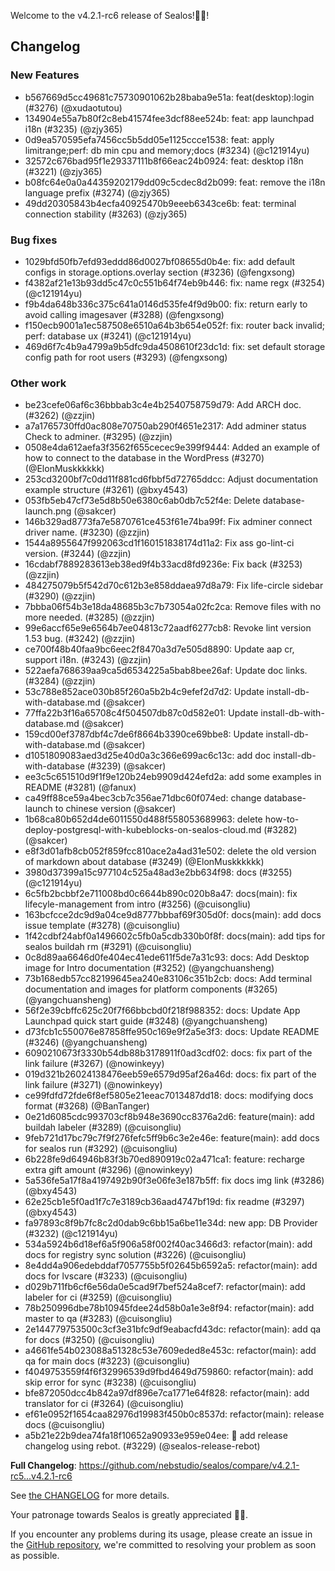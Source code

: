 Welcome to the v4.2.1-rc6 release of Sealos!🎉🎉!



## Changelog
### New Features
* b567669d5cc49681c75730901062b28baba9e51a: feat(desktop):login (#3276) (@xudaotutou)
* 134904e55a7b80f2c8eb41574fee3dcf88ee524b: feat: app launchpad i18n (#3235) (@zjy365)
* 0d9ea570595efa7456cc5b5dd05e1125ccce1538: feat: apply limitrange;perf: db min cpu and memory;docs (#3234) (@c121914yu)
* 32572c676bad95f1e29337111b8f66eac24b0924: feat: desktop i18n (#3221) (@zjy365)
* b08fc64e0a0a44359202179dd09c5cdec8d2b099: feat: remove the i18n language prefix (#3274) (@zjy365)
* 49dd20305843b4ecfa40925470b9eeeb6343ce6b: feat: terminal connection stability (#3263) (@zjy365)
### Bug fixes
* 1029bfd50fb7efd93eddd86d0027bf08655d0b4e: fix: add default configs in storage.options.overlay section (#3236) (@fengxsong)
* f4382af21e13b93dd5c47c0c551b64f74eb9b446: fix: name regx (#3254) (@c121914yu)
* f9b4da648b336c375c641a0146d535fe4f9d9b00: fix: return early to avoid calling imagesaver (#3288) (@fengxsong)
* f150ecb9001a1ec587508e6510a64b3b654e052f: fix: router back invalid; perf: database ux (#3241) (@c121914yu)
* 469d6f7c4b9a4799a9b5dfc9da4508610f23dc1d: fix: set default storage config path for root users (#3293) (@fengxsong)
### Other work
* be23cefe06af6c36bbbab3c4e4b2540758759d79: Add ARCH doc. (#3262) (@zzjin)
* a7a1765730ffd0ac808e70750ab290f4651e2317: Add adminer status Check to adminer. (#3295) (@zzjin)
* 0508e4da612aefa3f3562f655cecec9e399f9444: Added an example of how to connect to the database in the WordPress (#3270) (@ElonMuskkkkkk)
* 253cd3200bf7c0dd11f881cd6fbbf5d72765ddcc: Adjust documentation example structure (#3261) (@bxy4543)
* 053fb5eb47cf73e5d8b50e6380c6ab0db7c52f4e: Delete database-launch.png (@sakcer)
* 146b329ad8773fa7e5870761ce453f61e74ba99f: Fix adminer connect driver name. (#3230) (@zzjin)
* 1544a8955647f992063cd1f160151838174d11a2: Fix ass go-lint-ci version. (#3244) (@zzjin)
* 16cdabf7889283613eb38ed9f4b33acd8fd9236e: Fix back (#3253) (@zzjin)
* 484275079b5f542d70c612b3e858ddaea97d8a79: Fix life-circle sidebar (#3290) (@zzjin)
* 7bbba06f54b3e18da48685b3c7b73054a02fc2ca: Remove files with no more needed. (#3285) (@zzjin)
* 99e6accf65e9e6564b7ee04813c72aadf6277cb8: Revoke lint version 1.53 bug. (#3242) (@zzjin)
* ce700f48b40faa9bc6eec2f8470a3d7e505d8890: Update aap cr, support i18n. (#3243) (@zzjin)
* 522aefa768639aa9ca5d6534225a5bab8bee26af: Update doc links. (#3284) (@zzjin)
* 53c788e852ace030b85f260a5b2b4c9efef2d7d2: Update install-db-with-database.md (@sakcer)
* 77ffa22b3f16a65708c4f504507db87c0d582e01: Update install-db-with-database.md (@sakcer)
* 159cd00ef3787dbf4c7de6f8664b3390ce69bbe8: Update install-db-with-database.md (@sakcer)
* d1051809083aed3d25e40d0a3c366e699ac6c13c: add doc install-db-with-database (#3239) (@sakcer)
* ee3c5c651510d9f1f9e120b24eb9909d424efd2a: add some examples in README (#3281) (@fanux)
* ca49ff88ce59a4bec3cb7c356ae71dbc60f074ed: change database-launch to chinese version (@sakcer)
* 1b68ca80b652d4de6011550d488f558053689963: delete how-to-deploy-postgresql-with-kubeblocks-on-sealos-cloud.md (#3282) (@sakcer)
* e8f3d01afb8cb052f859fcc810ace2a4ad31e502: delete the old version of markdown about database (#3249) (@ElonMuskkkkkk)
* 3980d37399a15c977104c525a48ad3e2bb634f98: docs (#3255) (@c121914yu)
* 6c5fb2bcbbf2e711008bd0c6644b890c020b8a47: docs(main):  fix lifecyle-management from intro (#3256) (@cuisongliu)
* 163bcfcce2dc9d9a04ce9d8777bbbaf69f305d0f: docs(main): add docs issue template (#3278) (@cuisongliu)
* 1f42cdbf24abf0a1496602c5fb0a5cdb330b0f8f: docs(main): add tips for sealos buildah rm (#3291) (@cuisongliu)
* 0c8d89aa6646d0fe404ec41ede611f5de7a31c93: docs: Add Desktop image for Intro documentation (#3252) (@yangchuansheng)
* 73b168edb57cc82199645ea240e83106c351b2cb: docs: Add terminal documentation and images for platform components (#3265) (@yangchuansheng)
* 56f2e39cbffc625c20f7f66bbcbd0f218f988352: docs: Update App Launchpad quick start guide (#3248) (@yangchuansheng)
* d73fcb1c550076e87858ffe950c169e9f2a5e3f3: docs: Update README (#3246) (@yangchuansheng)
* 6090210673f3330b54db88b3178911f0ad3cdf02: docs: fix part of the link failure (#3267) (@nowinkeyy)
* 019d321b26024138476eeb59e6579d95af26a46d: docs: fix part of the link failure (#3271) (@nowinkeyy)
* ce99fdfd72fde6f8ef5805e21eeac7013487dd18: docs: modifying docs format (#3268) (@BanTanger)
* 0e21d6085cdc993703cf8b948e3690cc8376a2d6: feature(main): add buildah labeler (#3289) (@cuisongliu)
* 9feb721d17bc79c7f9f276fefc5ff9b6c3e2e46e: feature(main): add docs for sealos run (#3292) (@cuisongliu)
* 6b228fe9d64946b83f3b70ed890919c02a471ca1: feature: recharge extra gift amount (#3296) (@nowinkeyy)
* 5a536fe5a17f8a4197492b90f3e06fe3e187b5ff: fix docs img link (#3286) (@bxy4543)
* 62e25cb1e5f0ad1f7c7e3189cb36aad4747bf19d: fix readme (#3297) (@bxy4543)
* fa97893c8f9b7fc8c2d0dab9c6bb15a6be11e34d: new app: DB Provider (#3232) (@c121914yu)
* 534a5924b6d18ef6a5f906a58f002f40ac3466d3: refactor(main): add docs for  registry sync solution (#3226) (@cuisongliu)
* 8e4dd4a906edebddaf7057755b5f02645b6592a5: refactor(main): add docs for lvscare (#3233) (@cuisongliu)
* d029b711fb6cf6e56da0e5cad9f7bef524a8cef7: refactor(main): add labeler for ci (#3259) (@cuisongliu)
* 78b250996dbe78b10945fdee24d58b0a1e3e8f94: refactor(main): add master to qa (#3283) (@cuisongliu)
* 2e144779753500c3cf3e31bfc9df9eabacfd43dc: refactor(main): add qa for docs (#3250) (@cuisongliu)
* a4661fe54b023088a51328c53e7609eded8e453c: refactor(main): add qa for main docs (#3223) (@cuisongliu)
* f4049753559f4f6f32996539d9fbd4649d759860: refactor(main): add skip error for sync (#3238) (@cuisongliu)
* bfe872050dcc4b842a97df896e7ca1771e64f828: refactor(main): add translator for ci (#3264) (@cuisongliu)
* ef61e0952f1654caa82976d19983f450b0c8537d: refactor(main): release docs (@cuisongliu)
* a5b21e22b9dea74fa18f10652a90933e959e04ee: 🤖 add release changelog using rebot. (#3229) (@sealos-release-rebot)

**Full Changelog**: https://github.com/nebstudio/sealos/compare/v4.2.1-rc5...v4.2.1-rc6

See [the CHANGELOG](https://github.com/nebstudio/sealos/blob/main/CHANGELOG/CHANGELOG.md) for more details.

Your patronage towards Sealos is greatly appreciated 🎉🎉.

If you encounter any problems during its usage, please create an issue in the [GitHub repository](https://github.com/nebstudio/sealos), we're committed to resolving your problem as soon as possible.
